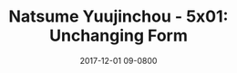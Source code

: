 ---
layout: entry.pug
title: "Natsume Yuujinchou - 5x01: Unchanging Form"
date: 2017-12-01 09-0800
publishDate: 2017-12-31T00:00:00 -0800
broadcastDate: 2016-10-04 09-0800
categories: watchthroughs anime natsume-yuujinchou
draft: true
---